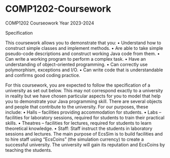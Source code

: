 # COMP1202-Coursework
COMP1202 Courseowork Year 2023-2024

Specification

This coursework allows you to demonstrate that you:
• Understand how to construct simple classes and implement methods.
• Are able to take simple pseudo-code descriptions and construct working Java code from
them.
• Can write a working program to perform a complex task.
• Have an understanding of object-oriented programming.
• Can correctly use polymorphism, exceptions and I/O.
• Can write code that is understandable and confirms good coding practice.

For this coursework, you are expected to follow the specification of a university as set out below.
This may not correspond exactly to a university in reality but we have chosen particular aspects
for you to model that help you to demonstrate your Java programming skill.
There are several objects and people that contribute to the university. For our purposes,
these include:
• Halls – facilities providing accommodation for students.
• Labs – facilities for laboratory sessions, required for students to train their practical
skills.
• Theatres – facilities for lectures, required for students to learn theoretical knowledge.
• Staff: Staff instruct the students in laboratory sessions and lectures.
The main purpose of EcsSim is to build facilities and to hire staff using “EcsCoins” (the
simulation currency) to create a successful university. The university will gain its reputation
and EcsCoins by teaching the students.